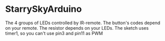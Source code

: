 # StarrySkyArduino
The 4 groups of LEDs controlled by IR-remote.
The button's codes depend on your remote.
The resistor depends on your LEDs.
The sketch uses timer1, so you can't use pin3 and pin11 as PWM

